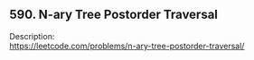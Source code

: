 ## 590. N-ary Tree Postorder Traversal

Description:  
https://leetcode.com/problems/n-ary-tree-postorder-traversal/